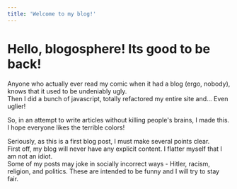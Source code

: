 ```yaml
---
title: 'Welcome to my blog!'
---
```

# Hello, blogosphere! Its good to be back!  
Anyone who actually ever read my comic when it had a blog (ergo, nobody), knows that it used to be undeniably ugly.  
Then I did a bunch of javascript, totally refactored my entire site and... Even uglier!

So, in an attempt to write articles without killing people's brains, I made this. I hope everyone likes the terrible colors!

Seriously, as this is a first blog post, I must make several points clear.  
First off, my blog will never have any explicit content. I flatter myself that I am not an idiot.  
Some of my posts may joke in socially incorrect ways - Hitler, racism, religion, and politics. These are intended to be funny and I will try to stay fair.  
